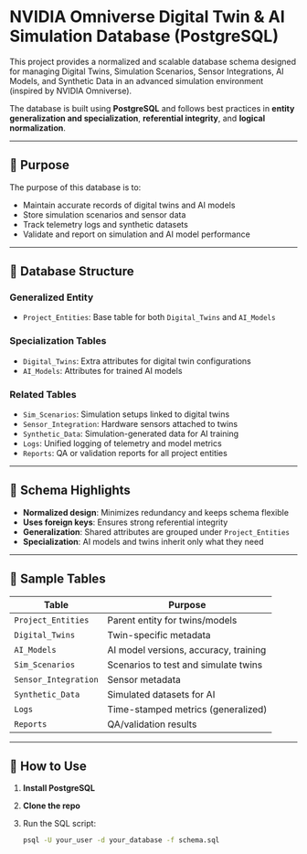 # NVIDIA Omniverse Digital Twin & AI Simulation Database (PostgreSQL)

This project provides a normalized and scalable database schema designed for managing Digital Twins, Simulation Scenarios, Sensor Integrations, AI Models, and Synthetic Data in an advanced simulation environment (inspired by NVIDIA Omniverse).

The database is built using **PostgreSQL** and follows best practices in **entity generalization and specialization**, **referential integrity**, and **logical normalization**.

---

## 🎯 Purpose

The purpose of this database is to:

* Maintain accurate records of digital twins and AI models
* Store simulation scenarios and sensor data
* Track telemetry logs and synthetic datasets
* Validate and report on simulation and AI model performance

---

## 🧱 Database Structure

### Generalized Entity

* `Project_Entities`: Base table for both `Digital_Twins` and `AI_Models`

### Specialization Tables

* `Digital_Twins`: Extra attributes for digital twin configurations
* `AI_Models`: Attributes for trained AI models

### Related Tables

* `Sim_Scenarios`: Simulation setups linked to digital twins
* `Sensor_Integration`: Hardware sensors attached to twins
* `Synthetic_Data`: Simulation-generated data for AI training
* `Logs`: Unified logging of telemetry and model metrics
* `Reports`: QA or validation reports for all project entities

---

## 🧠 Schema Highlights

* **Normalized design**: Minimizes redundancy and keeps schema flexible
* **Uses foreign keys**: Ensures strong referential integrity
* **Generalization**: Shared attributes are grouped under `Project_Entities`
* **Specialization**: AI models and twins inherit only what they need

---

## 📌 Sample Tables

| Table                | Purpose                               |
| -------------------- | ------------------------------------- |
| `Project_Entities`   | Parent entity for twins/models        |
| `Digital_Twins`      | Twin-specific metadata                |
| `AI_Models`          | AI model versions, accuracy, training |
| `Sim_Scenarios`      | Scenarios to test and simulate twins  |
| `Sensor_Integration` | Sensor metadata                       |
| `Synthetic_Data`     | Simulated datasets for AI             |
| `Logs`               | Time-stamped metrics (generalized)    |
| `Reports`            | QA/validation results                 |

---

## 🚀 How to Use

1. **Install PostgreSQL**
2. **Clone the repo**
3. Run the SQL script:

   ```bash
   psql -U your_user -d your_database -f schema.sql
   ```

